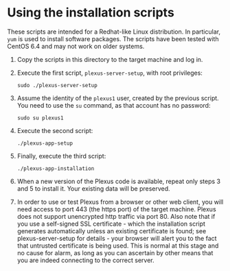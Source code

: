# Using the installation scripts

These scripts are intended for a Redhat-like Linux distribution. In particular,
`yum` is used to install software packages. The scripts have been tested with
CentOS 6.4 and may not work on older systems.

1. Copy the scripts in this directory to the target machine and log in.

2. Execute the first script, `plexus-server-setup`, with root privileges:

    `sudo ./plexus-server-setup`

3. Assume the identity of the `plexus1` user, created by the previous
script. You need to use the `su` command, as that account has no password:

    `sudo su plexus1`

4. Execute the second script:

    `./plexus-app-setup`

5. Finally, execute the third script:

    `./plexus-app-installation`

6. When a new version of the Plexus code is available, repeat only steps 3 and
5 to install it. Your existing data will be preserved.

7. In order to use or test Plexus from a browser or other web client, you will
need access to port 443 (the https port) of the target machine. Plexus does
not support unencrypted http traffic via port 80. Also note that if you use a
self-signed SSL certificate - which the installation script generates
automatically unless an existing certificate is found; see plexus-server-setup
for details - your browser will alert you to the fact that untrusted
certificate is being used. This is normal at this stage and no cause for
alarm, as long as you can ascertain by other means that you are indeed
connecting to the correct server.
